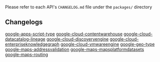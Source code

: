 Please refer to each API's `CHANGELOG.md` file under the `packages/` directory

Changelogs
-----
[google-apps-script-type](https://github.com/googleapis/google-cloud-python/tree/main/packages/google-apps-script-type/CHANGELOG.md)
[google-cloud-contentwarehouse](https://github.com/googleapis/google-cloud-python/tree/main/packages/google-cloud-contentwarehouse/CHANGELOG.md)
[google-cloud-datacatalog-lineage](https://github.com/googleapis/google-cloud-python/tree/main/packages/google-cloud-datacatalog-lineage/CHANGELOG.md)
[google-cloud-discoveryengine](https://github.com/googleapis/google-cloud-python/tree/main/packages/google-cloud-discoveryengine/CHANGELOG.md)
[google-cloud-enterpriseknowledgegraph](https://github.com/googleapis/google-cloud-python/tree/main/packages/google-cloud-enterpriseknowledgegraph/CHANGELOG.md)
[google-cloud-vmwareengine](https://github.com/googleapis/google-cloud-python/tree/main/packages/google-cloud-vmwareengine/CHANGELOG.md)
[google-geo-type](https://github.com/googleapis/google-cloud-python/tree/main/packages/google-geo-type/CHANGELOG.md)
[google-maps-addressvalidation](https://github.com/googleapis/google-cloud-python/tree/main/packages/google-maps-addressvalidation/CHANGELOG.md)
[google-maps-mapsplatformdatasets](https://github.com/googleapis/google-cloud-python/tree/main/packages/google-maps-mapsplatformdatasets/CHANGELOG.md)
[google-maps-routing](https://github.com/googleapis/google-cloud-python/tree/main/packages/google-maps-routing/CHANGELOG.md)

